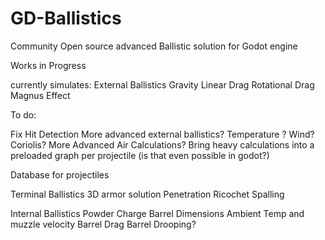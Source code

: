 # GD-Ballistics

Community Open source advanced Ballistic solution for Godot engine



Works in Progress

currently simulates:
     External Ballistics
          Gravity
          Linear Drag
          Rotational Drag
          Magnus Effect

To do:

Fix Hit Detection 
More advanced external ballistics?
     Temperature ?
     Wind?
     Coriolis?
     More Advanced Air Calculations?
Bring heavy calculations into a preloaded graph per projectile (is that even possible in godot?)

Database for projectiles


Terminal Ballistics
     3D armor solution 
     Penetration
     Ricochet
     Spalling
     
Internal Ballistics
     Powder Charge
     Barrel Dimensions
     Ambient Temp and muzzle velocity
     Barrel Drag
          Barrel Drooping?

